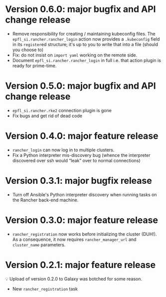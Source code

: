 # Version 0.6.0: major bugfix and API change release

- Remove responsibility for creating / maintaining kubeconfig files.
  The `epfl_si.rancher.rancher_login` action now provides a `.kubeconfig`
  field in its `register`ed structure; it's up to you to write that
  into a file (should you choose to)
- Fix: do not insist on `import yaml` working on the remote side.
- Document `epfl_si.rancher.rancher_login` in full i.e. that action
  plugin is ready for prime-time.

# Version 0.5.0: major bugfix and API change release

- `epfl_si.rancher.rke2` connection plugin is gone
- Fix bugs and get rid of dead code

# Version 0.4.0: major feature release

- `rancher_login` can now log in to multiple clusters.
- Fix a Python interpreter mis-discovery bug (whence the interpreter discovered over ssh would “leak” over to normal connections)

# Version 0.3.1: major bugfix release

- Turn off Ansible's Python interpreter discovery when running tasks on the Rancher back-end machine.

# Version 0.3.0: major feature release

- `rancher_registration` now works before initializing the cluster (DUH!). As a consequence, it now requires `rancher_manager_url` and `cluster_name` parameters.

# Version 0.2.1: major feature release

💡 Upload of version 0.2.0 to Galaxy was botched for some reason.

- New `rancher_registration` task
